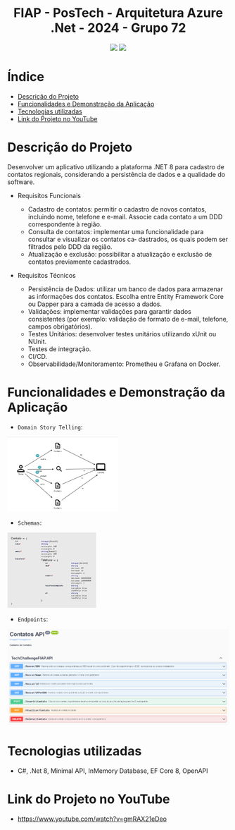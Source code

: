 <h1 align="center">FIAP - PosTech - Arquitetura Azure .Net - 2024 - Grupo 72</h1> 

<p align="center">
<img loading="lazy" src="https://img.shields.io/github/stars/valterlei-viana/FIAP-Pos-ArquiteturaDotNet?style=social"/>
<img loading="lazy" src="http://img.shields.io/static/v1?label=STATUS&message=EM%20DESENVOLVIMENTO&color=GREEN&style=for-the-badge"/>
</p>

# Índice 
* [Descrição do Projeto](#descrição-do-projeto)
* [Funcionalidades e Demonstração da Aplicação](#funcionalidades-e-demonstração-da-aplicação)
* [Tecnologias utilizadas](#tecnologias-utilizadas)
* [Link do Projeto no YouTube](#link-do-projeto-no-youtube)

# Descrição do Projeto

Desenvolver um aplicativo utilizando a plataforma .NET 8 para cadastro de contatos regionais, considerando a persistência de dados e a qualidade do software.

* Requisitos Funcionais
  - Cadastro de contatos: permitir o cadastro de novos contatos, incluindo nome, telefone e e-mail. Associe cada contato a um DDD correspondente à região.
  - Consulta de contatos: implementar uma funcionalidade para consultar e visualizar os contatos ca‐ dastrados, os quais podem ser filtrados pelo DDD da região.
  - Atualização e exclusão: possibilitar a atualização e exclusão de contatos previamente cadastrados.

* Requisitos Técnicos
  - Persistência de Dados: utilizar um banco de dados para armazenar as informações dos contatos. Escolha entre Entity Framework Core ou Dapper para a camada de acesso a dados.
  - Validações: implementar validações para garantir dados consistentes (por exemplo: validação de
formato de e-mail, telefone, campos obrigatórios).
  - Testes Unitários: desenvolver testes unitários utilizando xUnit ou NUnit.
  - Testes de integração.
  - CI/CD.
  - Observabilidade/Monitoramento: Prometheu e Grafana on Docker.


# Funcionalidades e Demonstração da Aplicação
- `Domain Story Telling`: 
<img loading="lazy" width="50%" height="50%" src="https://github.com/marcosbrandi/FIAP/blob/master/Docs/Domain%20Storytelling/Domain%20Story%20Telling.jpg"/>

- `Schemas`: 
<img loading="lazy" width="40%" height="40%" src="https://github.com/marcosbrandi/FIAP/blob/master/Docs/Domain%20Storytelling/Schemas.PNG"/>

- `Endpoints`: 
<img loading="lazy" width="100%" height="100%" src="https://github.com/marcosbrandi/FIAP/blob/master/Docs/Domain%20Storytelling/Endpoints.PNG"/>

# Tecnologias utilizadas
- C#, .Net 8, Minimal API, InMemory Database, EF Core 8, OpenAPI

# Link do Projeto no YouTube
- https://www.youtube.com/watch?v=gmRAX21eDeo

